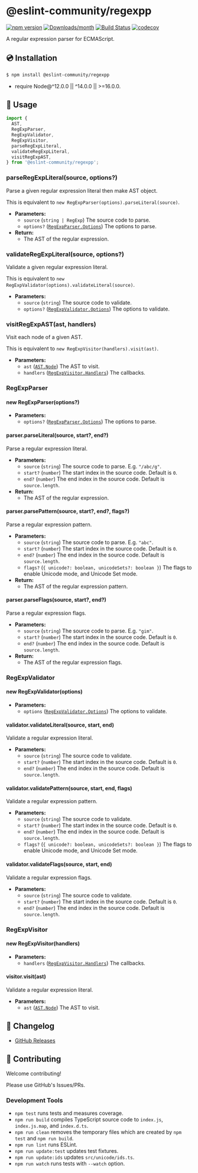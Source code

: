 # @eslint-community/regexpp

[![npm version](https://img.shields.io/npm/v/@eslint-community/regexpp.svg)](https://www.npmjs.com/package/@eslint-community/regexpp)
[![Downloads/month](https://img.shields.io/npm/dm/@eslint-community/regexpp.svg)](http://www.npmtrends.com/@eslint-community/regexpp)
[![Build Status](https://github.com/eslint-community/regexpp/workflows/CI/badge.svg)](https://github.com/eslint-community/regexpp/actions)
[![codecov](https://codecov.io/gh/eslint-community/regexpp/branch/main/graph/badge.svg)](https://codecov.io/gh/eslint-community/regexpp)

A regular expression parser for ECMAScript.

## 💿 Installation

```bash
$ npm install @eslint-community/regexpp
```

- require Node@^12.0.0 || ^14.0.0 || >=16.0.0.

## 📖 Usage

```ts
import {
  AST,
  RegExpParser,
  RegExpValidator,
  RegExpVisitor,
  parseRegExpLiteral,
  validateRegExpLiteral,
  visitRegExpAST,
} from '@eslint-community/regexpp';
```

### parseRegExpLiteral(source, options?)

Parse a given regular expression literal then make AST object.

This is equivalent to `new RegExpParser(options).parseLiteral(source)`.

- **Parameters:**
  - `source` (`string | RegExp`) The source code to parse.
  - `options?` ([`RegExpParser.Options`]) The options to parse.
- **Return:**
  - The AST of the regular expression.

### validateRegExpLiteral(source, options?)

Validate a given regular expression literal.

This is equivalent to `new RegExpValidator(options).validateLiteral(source)`.

- **Parameters:**
  - `source` (`string`) The source code to validate.
  - `options?` ([`RegExpValidator.Options`]) The options to validate.

### visitRegExpAST(ast, handlers)

Visit each node of a given AST.

This is equivalent to `new RegExpVisitor(handlers).visit(ast)`.

- **Parameters:**
  - `ast` ([`AST.Node`]) The AST to visit.
  - `handlers` ([`RegExpVisitor.Handlers`]) The callbacks.

### RegExpParser

#### new RegExpParser(options?)

- **Parameters:**
  - `options?` ([`RegExpParser.Options`]) The options to parse.

#### parser.parseLiteral(source, start?, end?)

Parse a regular expression literal.

- **Parameters:**
  - `source` (`string`) The source code to parse. E.g. `"/abc/g"`.
  - `start?` (`number`) The start index in the source code. Default is `0`.
  - `end?` (`number`) The end index in the source code. Default is `source.length`.
- **Return:**
  - The AST of the regular expression.

#### parser.parsePattern(source, start?, end?, flags?)

Parse a regular expression pattern.

- **Parameters:**
  - `source` (`string`) The source code to parse. E.g. `"abc"`.
  - `start?` (`number`) The start index in the source code. Default is `0`.
  - `end?` (`number`) The end index in the source code. Default is `source.length`.
  - `flags?` (`{ unicode?: boolean, unicodeSets?: boolean }`) The flags to enable Unicode mode, and Unicode Set mode.
- **Return:**
  - The AST of the regular expression pattern.

#### parser.parseFlags(source, start?, end?)

Parse a regular expression flags.

- **Parameters:**
  - `source` (`string`) The source code to parse. E.g. `"gim"`.
  - `start?` (`number`) The start index in the source code. Default is `0`.
  - `end?` (`number`) The end index in the source code. Default is `source.length`.
- **Return:**
  - The AST of the regular expression flags.

### RegExpValidator

#### new RegExpValidator(options)

- **Parameters:**
  - `options` ([`RegExpValidator.Options`]) The options to validate.

#### validator.validateLiteral(source, start, end)

Validate a regular expression literal.

- **Parameters:**
  - `source` (`string`) The source code to validate.
  - `start?` (`number`) The start index in the source code. Default is `0`.
  - `end?` (`number`) The end index in the source code. Default is `source.length`.

#### validator.validatePattern(source, start, end, flags)

Validate a regular expression pattern.

- **Parameters:**
  - `source` (`string`) The source code to validate.
  - `start?` (`number`) The start index in the source code. Default is `0`.
  - `end?` (`number`) The end index in the source code. Default is `source.length`.
  - `flags?` (`{ unicode?: boolean, unicodeSets?: boolean }`) The flags to enable Unicode mode, and Unicode Set mode.

#### validator.validateFlags(source, start, end)

Validate a regular expression flags.

- **Parameters:**
  - `source` (`string`) The source code to validate.
  - `start?` (`number`) The start index in the source code. Default is `0`.
  - `end?` (`number`) The end index in the source code. Default is `source.length`.

### RegExpVisitor

#### new RegExpVisitor(handlers)

- **Parameters:**
  - `handlers` ([`RegExpVisitor.Handlers`]) The callbacks.

#### visitor.visit(ast)

Validate a regular expression literal.

- **Parameters:**
  - `ast` ([`AST.Node`]) The AST to visit.

## 📰 Changelog

- [GitHub Releases](https://github.com/eslint-community/regexpp/releases)

## 🍻 Contributing

Welcome contributing!

Please use GitHub's Issues/PRs.

### Development Tools

- `npm test` runs tests and measures coverage.
- `npm run build` compiles TypeScript source code to `index.js`, `index.js.map`, and `index.d.ts`.
- `npm run clean` removes the temporary files which are created by `npm test` and `npm run build`.
- `npm run lint` runs ESLint.
- `npm run update:test` updates test fixtures.
- `npm run update:ids` updates `src/unicode/ids.ts`.
- `npm run watch` runs tests with `--watch` option.

[`AST.Node`]: src/ast.ts#L4
[`RegExpParser.Options`]: src/parser.ts#L743
[`RegExpValidator.Options`]: src/validator.ts#L220
[`RegExpVisitor.Handlers`]: src/visitor.ts#L291
